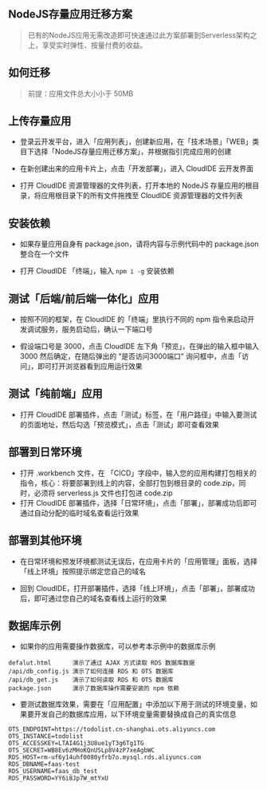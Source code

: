 ## NodeJS存量应用迁移方案
> 已有的NodeJS应用无需改造即可快速通过此方案部署到Serverless架构之上，享受实时弹性、按量付费的收益。

## 如何迁移
> 前提：应用文件总大小小于 50MB

## 上传存量应用

- 登录云开发平台，进入「应用列表」，创建新应用，在「技术场景」「WEB」类目下选择「NodeJS存量应用迁移方案」，并根据指引完成应用的创建

- 在新创建出来的应用卡片上，点击「开发部署」，进入 CloudIDE 云开发界面

- 打开 CloudIDE 资源管理器的文件列表，打开本地的 NodeJS 存量应用的根目录，将应用根目录下的所有文件拖拽至 CloudIDE 资源管理器的文件列表

## 安装依赖

- 如果存量应用自身有 package.json，请将内容与示例代码中的 package.json 整合在一个文件

- 打开 CloudIDE 「终端」，输入 ```npm i -g``` 安装依赖

## 测试「后端/前后端一体化」应用

- 按照不同的框架，在 CloudIDE 的「终端」里执行不同的 npm 指令来启动开发调试服务，服务启动后，确认一下端口号

- 假设端口号是 3000，点击 CloudIDE 左下角「预览」，在弹出的输入框中输入 3000 然后确定，在随后弹出的 “是否访问3000端口” 询问框中，点击「访问」，即可打开浏览器看到应用运行效果


## 测试「纯前端」应用

- 打开 CloudIDE 部署插件，点击「测试」标签，在「用户路径」中输入要测试的页面地址，然后勾选「预览模式」，点击「测试」即可查看效果

## 部署到日常环境

- 打开 .workbench 文件，在 「CICD」字段中，输入您的应用构建打包相关的指令，核心：将要部署到线上的内容，全部打包到根目录的 code.zip，同时，必须将 serverless.js 文件也打包进 code.zip
- 打开 CloudIDE 部署插件，选择「日常环境」，点击「部署」，部署成功后即可通过自动分配的临时域名查看运行效果

## 部署到其他环境
- 在日常环境和预发环境都测试无误后，在应用卡片的「应用管理」面板，选择「线上环境」按照提示绑定您自己的域名

- 回到 CloudIDE，打开部署插件，选择「线上环境」，点击「部署」，部署成功后，即可通过您自己的域名查看线上运行的效果

## 数据库示例
- 如果你的应用需要操作数据库，可以参考本示例中的数据库示例
```
defalut.html      演示了通过 AJAX 方式读取 RDS 数据库数据
/api/db_config.js 演示了如何连接 RDS 和 OTS 数据库
/api/db_get.js    演示了如何读取 RDS 和 OTS 数据库
package.json      演示了数据库操作需要安装的 npm 依赖
```
- 要测试数据库效果，需要在「应用配置」中添加以下用于测试的环境变量，如果要开发自己的数据库应用，以下环境变量需要替换成自己的真实信息
```
OTS_ENDPOINT=https://todolist.cn-shanghai.ots.aliyuncs.com
OTS_INSTANCE=todolist
OTS_ACCESSKEY=LTAI4G1j3U8ue1yT3g6Tg1TG
OTS_SECRET=WB8Ev6zMHoKQnUSLp8V4zP7xeAgbWC
RDS_HOST=rm-uf6y14uhf0080yfrb7o.mysql.rds.aliyuncs.com
RDS_DBNAME=faas-test
RDS_USERNAME=faas_db_test
RDS_PASSWORD=YY6i8Jp7W_mtYxU
```
